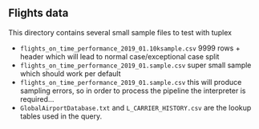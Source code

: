 ## Flights data
This directory contains several small sample files
to test with tuplex

- `flights_on_time_performance_2019_01.10ksample.csv` 9999 rows + header which will lead to normal case/exceptional case split
- `flights_on_time_performance_2019_01.sample.csv` super small sample which should work per default
- `flights_on_time_performance_2019_01.sample.csv` this will produce sampling errors, so in order to process the pipeline the interpreter is required...
- `GlobalAirportDatabase.txt` and `L_CARRIER_HISTORY.csv` are the lookup tables used in the query.